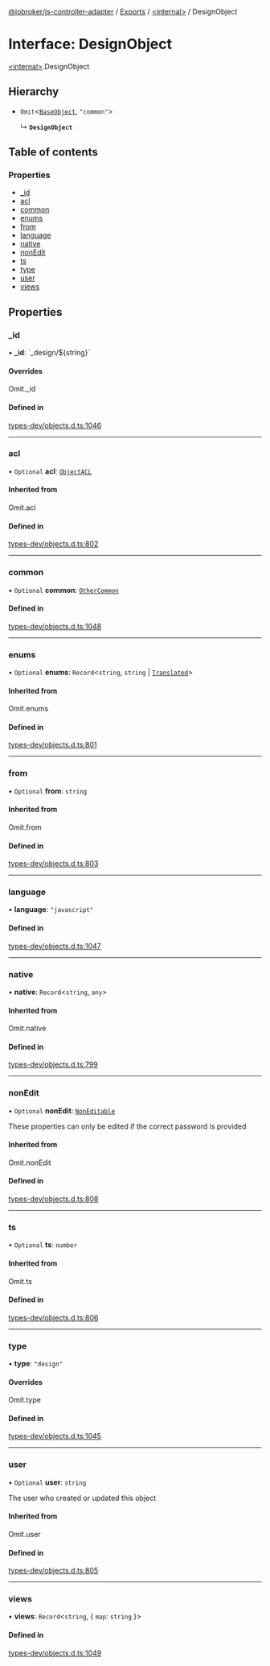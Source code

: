 [@iobroker/js-controller-adapter](../README.md) / [Exports](../modules.md) / [\<internal\>](../modules/internal_.md) / DesignObject

# Interface: DesignObject

[\<internal\>](../modules/internal_.md).DesignObject

## Hierarchy

- `Omit`\<[`BaseObject`](internal_.BaseObject.md), ``"common"``\>

  ↳ **`DesignObject`**

## Table of contents

### Properties

- [\_id](internal_.DesignObject.md#_id)
- [acl](internal_.DesignObject.md#acl)
- [common](internal_.DesignObject.md#common)
- [enums](internal_.DesignObject.md#enums)
- [from](internal_.DesignObject.md#from)
- [language](internal_.DesignObject.md#language)
- [native](internal_.DesignObject.md#native)
- [nonEdit](internal_.DesignObject.md#nonedit)
- [ts](internal_.DesignObject.md#ts)
- [type](internal_.DesignObject.md#type)
- [user](internal_.DesignObject.md#user)
- [views](internal_.DesignObject.md#views)

## Properties

### \_id

• **\_id**: \`\_design/$\{string}\`

#### Overrides

Omit.\_id

#### Defined in

[types-dev/objects.d.ts:1046](https://github.com/ioBroker/ioBroker.js-controller/blob/e4f9cfa5/packages/types-dev/objects.d.ts#L1046)

___

### acl

• `Optional` **acl**: [`ObjectACL`](internal_.ObjectACL.md)

#### Inherited from

Omit.acl

#### Defined in

[types-dev/objects.d.ts:802](https://github.com/ioBroker/ioBroker.js-controller/blob/e4f9cfa5/packages/types-dev/objects.d.ts#L802)

___

### common

• `Optional` **common**: [`OtherCommon`](internal_.OtherCommon.md)

#### Defined in

[types-dev/objects.d.ts:1048](https://github.com/ioBroker/ioBroker.js-controller/blob/e4f9cfa5/packages/types-dev/objects.d.ts#L1048)

___

### enums

• `Optional` **enums**: `Record`\<`string`, `string` \| [`Translated`](../modules/internal_.md#translated)\>

#### Inherited from

Omit.enums

#### Defined in

[types-dev/objects.d.ts:801](https://github.com/ioBroker/ioBroker.js-controller/blob/e4f9cfa5/packages/types-dev/objects.d.ts#L801)

___

### from

• `Optional` **from**: `string`

#### Inherited from

Omit.from

#### Defined in

[types-dev/objects.d.ts:803](https://github.com/ioBroker/ioBroker.js-controller/blob/e4f9cfa5/packages/types-dev/objects.d.ts#L803)

___

### language

• **language**: ``"javascript"``

#### Defined in

[types-dev/objects.d.ts:1047](https://github.com/ioBroker/ioBroker.js-controller/blob/e4f9cfa5/packages/types-dev/objects.d.ts#L1047)

___

### native

• **native**: `Record`\<`string`, `any`\>

#### Inherited from

Omit.native

#### Defined in

[types-dev/objects.d.ts:799](https://github.com/ioBroker/ioBroker.js-controller/blob/e4f9cfa5/packages/types-dev/objects.d.ts#L799)

___

### nonEdit

• `Optional` **nonEdit**: [`NonEditable`](internal_.NonEditable.md)

These properties can only be edited if the correct password is provided

#### Inherited from

Omit.nonEdit

#### Defined in

[types-dev/objects.d.ts:808](https://github.com/ioBroker/ioBroker.js-controller/blob/e4f9cfa5/packages/types-dev/objects.d.ts#L808)

___

### ts

• `Optional` **ts**: `number`

#### Inherited from

Omit.ts

#### Defined in

[types-dev/objects.d.ts:806](https://github.com/ioBroker/ioBroker.js-controller/blob/e4f9cfa5/packages/types-dev/objects.d.ts#L806)

___

### type

• **type**: ``"design"``

#### Overrides

Omit.type

#### Defined in

[types-dev/objects.d.ts:1045](https://github.com/ioBroker/ioBroker.js-controller/blob/e4f9cfa5/packages/types-dev/objects.d.ts#L1045)

___

### user

• `Optional` **user**: `string`

The user who created or updated this object

#### Inherited from

Omit.user

#### Defined in

[types-dev/objects.d.ts:805](https://github.com/ioBroker/ioBroker.js-controller/blob/e4f9cfa5/packages/types-dev/objects.d.ts#L805)

___

### views

• **views**: `Record`\<`string`, \{ `map`: `string`  }\>

#### Defined in

[types-dev/objects.d.ts:1049](https://github.com/ioBroker/ioBroker.js-controller/blob/e4f9cfa5/packages/types-dev/objects.d.ts#L1049)

